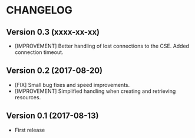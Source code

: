 # CHANGELOG


## Version 0.3 (xxxx-xx-xx)
- [IMPROVEMENT] Better handling of lost connections to the CSE. Added connection timeout.

## Version 0.2 (2017-08-20)
- [FIX] Small bug fixes and speed improvements.
- [IMPROVEMENT] Simplified handling when creating and retrieving resources.

## Version 0.1 (2017-08-13)
- First release